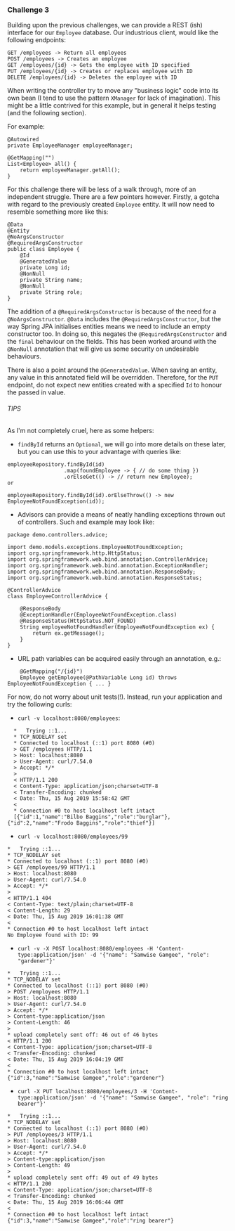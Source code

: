 ### Challenge 3

Building upon the previous challenges, we can provide a REST (ish) interface for our `Employee` database. Our
industrious client, would like the following endpoints:

```
GET /employees -> Return all employees
POST /employees -> Creates an employee
GET /employees/{id} -> Gets the employee with ID specified
PUT /employees/{id} -> Creates or replaces employee with ID
DELETE /employees/{id} -> Deletes the employee with ID
```

When writing the controller try to move any "business logic" code into its own bean (I tend to use
the pattern `XManager` for lack of imagination). This might be a little contrived for this example, 
but in general it helps testing (and the following section).

For example:
 
```
@Autowired
private EmployeeManager employeeManager;

@GetMapping("")
List<Employee> all() {
    return employeeManager.getAll();
}
```

For this challenge there will be less of a walk through, more of an independent struggle. There are a few 
pointers however. Firstly, a gotcha with regard to the previously created `Employee` entity. It will now
need to resemble something more like this:

```
@Data
@Entity
@NoArgsConstructor
@RequiredArgsConstructor
public class Employee {
    @Id
    @GeneratedValue
    private Long id;
    @NonNull
    private String name;
    @NonNull
    private String role;
}
``` 

The addition of a `@RequiredArgsConstructor` is because of the need for a `@NoArgsConstructor`. `@Data` includes
the `@RequiredArgsConstructor`, but the way Spring JPA initialises entities means we need to include an empty
constructor too. In doing so, this negates the `@RequiredArgsConstructor` and the `final` behaviour on the 
fields. This has been worked around with the `@NonNull` annotation that will give us some security on undesirable
behaviours.

There is also a point around the `@GeneratedValue`. When saving an entity, any value in this annotated field
will be overridden. Therefore, for the `PUT` endpoint, do not expect new entities created with a specified `Id`
to honour the passed in value.


###### TIPS

As I'm not completely cruel, here as some helpers:

* `findById` returns an `Optional`, we will go into more details on these later, but you can use this to your
advantage with queries like: 
```
employeeRepository.findById(id)
                  .map(foundEmployee -> { // do some thing })
                  .orElseGet(() -> // return new Employee);           
or

employeeRepository.findById(id).orElseThrow(() -> new EmployeeNotFoundException(id));
```

* Advisors can provide a means of neatly handling exceptions thrown out of controllers. Such and example may 
look like:

```
package demo.controllers.advice;

import demo.models.exceptions.EmployeeNotFoundException;
import org.springframework.http.HttpStatus;
import org.springframework.web.bind.annotation.ControllerAdvice;
import org.springframework.web.bind.annotation.ExceptionHandler;
import org.springframework.web.bind.annotation.ResponseBody;
import org.springframework.web.bind.annotation.ResponseStatus;

@ControllerAdvice
class EmployeeControllerAdvice {

    @ResponseBody
    @ExceptionHandler(EmployeeNotFoundException.class)
    @ResponseStatus(HttpStatus.NOT_FOUND)
    String employeeNotFoundHandler(EmployeeNotFoundException ex) {
        return ex.getMessage();
    }
}
```

* URL path variables can be acquired easily through an annotation, e.g.:

```
    @GetMapping("/{id}")
    Employee getEmployee(@PathVariable Long id) throws EmployeeNotFoundException { ... }
```

For now, do not worry about unit tests(!). Instead, run your application and try the following curls:

* `curl -v localhost:8080/employees`:
```
  *   Trying ::1...
  * TCP_NODELAY set
  * Connected to localhost (::1) port 8080 (#0)
  > GET /employees HTTP/1.1
  > Host: localhost:8080
  > User-Agent: curl/7.54.0
  > Accept: */*
  > 
  < HTTP/1.1 200 
  < Content-Type: application/json;charset=UTF-8
  < Transfer-Encoding: chunked
  < Date: Thu, 15 Aug 2019 15:58:42 GMT
  < 
  * Connection #0 to host localhost left intact
  [{"id":1,"name":"Bilbo Baggins","role":"burglar"},{"id":2,"name":"Frodo Baggins","role":"thief"}]
```

* `curl -v localhost:8080/employees/99`

```
*   Trying ::1...
* TCP_NODELAY set
* Connected to localhost (::1) port 8080 (#0)
> GET /employees/99 HTTP/1.1
> Host: localhost:8080
> User-Agent: curl/7.54.0
> Accept: */*
> 
< HTTP/1.1 404 
< Content-Type: text/plain;charset=UTF-8
< Content-Length: 29
< Date: Thu, 15 Aug 2019 16:01:38 GMT
< 
* Connection #0 to host localhost left intact
No Employee found with ID: 99
```

* `curl -v -X POST localhost:8080/employees -H 'Content-type:application/json' -d '{"name": "Samwise Gamgee", "role": "gardener"}'`
```
*   Trying ::1...
* TCP_NODELAY set
* Connected to localhost (::1) port 8080 (#0)
> POST /employees HTTP/1.1
> Host: localhost:8080
> User-Agent: curl/7.54.0
> Accept: */*
> Content-type:application/json
> Content-Length: 46
> 
* upload completely sent off: 46 out of 46 bytes
< HTTP/1.1 200 
< Content-Type: application/json;charset=UTF-8
< Transfer-Encoding: chunked
< Date: Thu, 15 Aug 2019 16:04:19 GMT
< 
* Connection #0 to host localhost left intact
{"id":3,"name":"Samwise Gamgee","role":"gardener"}
```

* `curl -X PUT localhost:8080/employees/3 -H 'Content-type:application/json' -d '{"name": "Samwise Gamgee", "role": "ring bearer"}'`

```
*   Trying ::1...
* TCP_NODELAY set
* Connected to localhost (::1) port 8080 (#0)
> PUT /employees/3 HTTP/1.1
> Host: localhost:8080
> User-Agent: curl/7.54.0
> Accept: */*
> Content-type:application/json
> Content-Length: 49
> 
* upload completely sent off: 49 out of 49 bytes
< HTTP/1.1 200 
< Content-Type: application/json;charset=UTF-8
< Transfer-Encoding: chunked
< Date: Thu, 15 Aug 2019 16:06:44 GMT
< 
* Connection #0 to host localhost left intact
{"id":3,"name":"Samwise Gamgee","role":"ring bearer"}
```